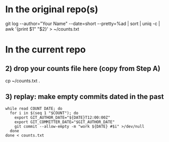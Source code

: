 # In the original repo(s)
git log --author="Your Name" --date=short --pretty=%ad | sort | uniq -c | awk '{print $1" "$2}' > ~/counts.txt

# In the current repo
## 2) drop your counts file here (copy from Step A)
cp ~/counts.txt .

## 3) replay: make empty commits dated in the past
```
while read COUNT DATE; do
  for i in $(seq 1 "$COUNT"); do
    export GIT_AUTHOR_DATE="${DATE}T12:00:00Z"
    export GIT_COMMITTER_DATE="$GIT_AUTHOR_DATE"
    git commit --allow-empty -m "work ${DATE} #$i" >/dev/null
  done
done < counts.txt
```
